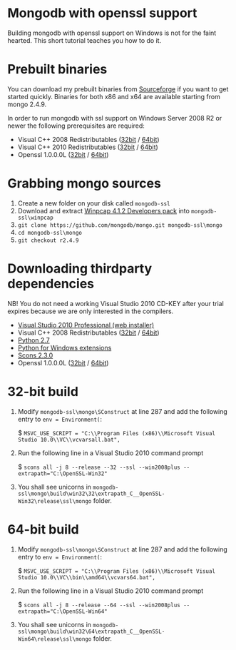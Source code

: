 # Mongodb with openssl support

Building mongodb with openssl support on Windows is not for the faint hearted. 
This short tutorial teaches you how to do it.

# Prebuilt binaries

You can download my prebuilt binaries from [Sourceforge](https://sourceforge.net/projects/mongodbssl/) if you want to get started quickly. Binaries for both x86 and x64 are available starting from mongo 2.4.9.

In order to run mongodb with ssl support on Windows Server 2008 R2 or newer the following prerequisites are required:

* Visual C++ 2008 Redistributables ([32bit](http://www.microsoft.com/downloads/details.aspx?familyid=9B2DA534-3E03-4391-8A4D-074B9F2BC1BF) / [64bit](http://www.microsoft.com/downloads/details.aspx?familyid=bd2a6171-e2d6-4230-b809-9a8d7548c1b6))
* Visual C++ 2010 Redistributables ([32bit](http://www.microsoft.com/en-us/download/details.aspx?id=8328) / [64bit](http://www.microsoft.com/en-us/download/details.aspx?id=13523))
* Openssl 1.0.0.0L ([32bit](http://slproweb.com/download/Win32OpenSSL_Light-1_0_0l.exe) / [64bit](http://slproweb.com/download/Win64OpenSSL_Light-1_0_0l.exe))

# Grabbing mongo sources

1. Create a new folder on your disk called `mongodb-ssl`
2. Download and extract [Winpcap 4.1.2 Developers pack](http://www.winpcap.org/devel.htm) into `mongodb-ssl\winpcap`
3. `git clone https://github.com/mongodb/mongo.git mongodb-ssl\mongo`
4. `cd mongodb-ssl\mongo` 
5. `git checkout r2.4.9`

# Downloading thirdparty dependencies

NB! You do not need a working Visual Studio 2010 CD-KEY after your trial expires because we are only interested in the compilers.

* [Visual Studio 2010 Professional (web installer)](http://stackoverflow.com/questions/8894654/vs-2010-trial-version-link)
* Visual C++ 2008 Redistributables ([32bit](http://www.microsoft.com/downloads/details.aspx?familyid=9B2DA534-3E03-4391-8A4D-074B9F2BC1BF) / [64bit](http://www.microsoft.com/downloads/details.aspx?familyid=bd2a6171-e2d6-4230-b809-9a8d7548c1b6))
* [Python 2.7](http://www.python.org/ftp/python/2.7.6/python-2.7.6.msi)
* [Python for Windows extensions](http://sourceforge.net/projects/pywin32/files/pywin32/Build%20218/pywin32-218.win32-py2.7.exe/download)
* [Scons 2.3.0](http://prdownloads.sourceforge.net/scons/scons-2.3.0-setup.exe)
* Openssl 1.0.0.0L ([32bit](http://slproweb.com/download/Win32OpenSSL_Light-1_0_0l.exe) / [64bit](http://slproweb.com/download/Win64OpenSSL_Light-1_0_0l.exe))

# 32-bit build

1. Modify `mongodb-ssl\mongo\SConstruct` at line 287 and add the following entry to `env = Environment(`:

    $ `MSVC_USE_SCRIPT = "C:\\Program Files (x86)\\Microsoft Visual Studio 10.0\\VC\\vcvarsall.bat",`

2. Run the following line in a Visual Studio 2010 command prompt

    $ `scons all -j 8 --release --32 --ssl --win2008plus --extrapath="C:\OpenSSL-Win32"`

3. You shall see unicorns in `mongodb-ssl\mongo\build\win32\32\extrapath_C__OpenSSL-Win32\release\ssl\mongo` folder.

# 64-bit build

1. Modify `mongodb-ssl\mongo\SConstruct` at line 287 and add the following entry to `env = Environment(`:

    $ `MSVC_USE_SCRIPT = "C:\\Program Files (x86)\\Microsoft Visual Studio 10.0\\VC\\bin\\amd64\\vcvars64.bat",`

2. Run the following line in a Visual Studio 2010 command prompt

    $ `scons all -j 8 --release --64 --ssl --win2008plus --extrapath="C:\OpenSSL-Win64"`
    
3. You shall see unicorns in `mongodb-ssl\mongo\build\win32\64\extrapath_C__OpenSSL-Win64\release\ssl\mongo` folder.
